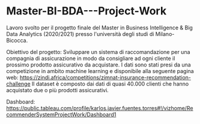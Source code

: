 # Master-BI-BDA---Project-Work

Lavoro svolto per il progetto finale del Master in Business Intelligence & Big Data Analytics (2020/2021) presso l'università degli studi di Milano-Bicocca.

Obiettivo del progetto:
Sviluppare un sistema di raccomandazione per una compagnia di assicurazione in modo da consigliare ad ogni cliente il prossimo prodotto assicurativo da acquistare.
I dati sono stati presi da una competizione in ambito machine learning e disponibile alla seguente pagina web:
https://zindi.africa/competitions/zimnat-insurance-recommendation-challenge
Il dataset è composto dai dati di quasi 40.000 clienti che hanno acquistato due o più prodotti assicurativi.

Dashboard:
https://public.tableau.com/profile/karlos.javier.fuentes.torres#!/vizhome/RecommenderSystemProjectWork/Dashboard1
